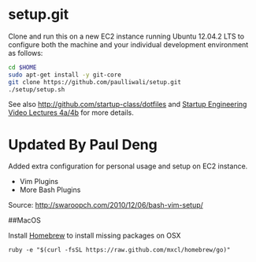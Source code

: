 setup.git
=========
Clone and run this on a new EC2 instance running Ubuntu 12.04.2 LTS to
configure both the machine and your individual development environment as
follows:

```sh
cd $HOME
sudo apt-get install -y git-core
git clone https://github.com/paulliwali/setup.git
./setup/setup.sh   
```

See also http://github.com/startup-class/dotfiles and
[Startup Engineering Video Lectures 4a/4b](https://class.coursera.org/startup-001/lecture/index)
for more details.

Updated By Paul Deng
====================
Added extra configuration for personal usage and setup on EC2 instance. 

- Vim Plugins
- More Bash Plugins

Source: http://swaroopch.com/2010/12/06/bash-vim-setup/

##MacOS

Install [Homebrew](http://brew.sh/) to install missing packages on OSX
```
ruby -e "$(curl -fsSL https://raw.github.com/mxcl/homebrew/go)"
```



